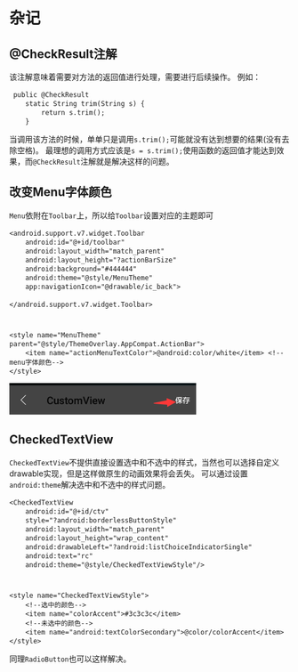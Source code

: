 
# 杂记

## @CheckResult注解
该注解意味着需要对方法的返回值进行处理，需要进行后续操作。
例如：

	 public @CheckResult
	    static String trim(String s) {
	        return s.trim();
	    }

当调用该方法的时候，单单只是调用`s.trim();`可能就没有达到想要的结果(没有去除空格)。
最理想的调用方式应该是`s = s.trim();`使用函数的返回值才能达到效果，而`@CheckResult`注解就是解决这样的问题。


## 改变Menu字体颜色
`Menu`依附在`Toolbar`上，所以给`Toolbar`设置对应的主题即可

    <android.support.v7.widget.Toolbar
        android:id="@+id/toolbar"
        android:layout_width="match_parent"
        android:layout_height="?actionBarSize"
        android:background="#444444"
        android:theme="@style/MenuTheme"
        app:navigationIcon="@drawable/ic_back">

    </android.support.v7.widget.Toolbar>

#


    <style name="MenuTheme" parent="@style/ThemeOverlay.AppCompat.ActionBar">
        <item name="actionMenuTextColor">@android:color/white</item> <!--  menu字体颜色-->
    </style>


![](https://github.com/LoveqLRC/CustomView/blob/master/screenshot/menu_text_color.png)



## CheckedTextView
`CheckedTextView`不提供直接设置选中和不选中的样式，当然也可以选择自定义drawable实现，但是这样做原生的动画效果将会丢失。
可以通过设置 `android:theme`解决选中和不选中的样式问题。

    <CheckedTextView
        android:id="@+id/ctv"
        style="?android:borderlessButtonStyle"
        android:layout_width="match_parent"
        android:layout_height="wrap_content"
        android:drawableLeft="?android:listChoiceIndicatorSingle"
        android:text="rc"
        android:theme="@style/CheckedTextViewStyle"/>



#

    <style name="CheckedTextViewStyle">
        <!--选中的颜色-->
        <item name="colorAccent">#3c3c3c</item>
        <!--未选中的颜色-->
        <item name="android:textColorSecondary">@color/colorAccent</item>
    </style>



同理`RadioButton`也可以这样解决。

